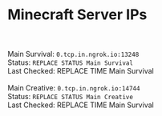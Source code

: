 
# Minecraft Server IPs

</br></br>Main Survival: `0.tcp.in.ngrok.io:13248` </br> Status: `REPLACE STATUS Main Survival` </br> Last Checked: REPLACE TIME Main Survival
</br></br>Main Creative: `0.tcp.in.ngrok.io:14744` </br> Status: `REPLACE STATUS Main Creative` </br> Last Checked: REPLACE TIME Main Survival

